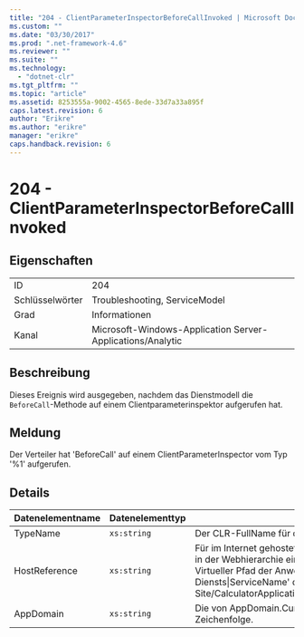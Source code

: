 ```yaml
---
title: "204 - ClientParameterInspectorBeforeCallInvoked | Microsoft Docs"
ms.custom: ""
ms.date: "03/30/2017"
ms.prod: ".net-framework-4.6"
ms.reviewer: ""
ms.suite: ""
ms.technology: 
  - "dotnet-clr"
ms.tgt_pltfrm: ""
ms.topic: "article"
ms.assetid: 8253555a-9002-4565-8ede-33d7a33a895f
caps.latest.revision: 6
author: "Erikre"
ms.author: "erikre"
manager: "erikre"
caps.handback.revision: 6
---
```

# 204 - ClientParameterInspectorBeforeCallInvoked
## Eigenschaften  
  
|||  
|-|-|  
|ID|204|  
|Schlüsselwörter|Troubleshooting, ServiceModel|  
|Grad|Informationen|  
|Kanal|Microsoft\-Windows\-Application Server\-Applications\/Analytic|  
  
## Beschreibung  
 Dieses Ereignis wird ausgegeben, nachdem das Dienstmodell die `BeforeCall`\-Methode auf einem Clientparameterinspektor aufgerufen hat.  
  
## Meldung  
 Der Verteiler hat 'BeforeCall' auf einem ClientParameterInspector vom Typ '%1' aufgerufen.  
  
## Details  
  
|Datenelementname|Datenelementtyp|Beschreibung|  
|----------------------|---------------------|------------------|  
|TypeName|`xs:string`|Der CLR\-FullName für den Typ des aufgerufenen Inspektors.|  
|HostReference|`xs:string`|Für im Internet gehostete Dienste identifiziert dieses Feld den Dienst in der Webhierarchie eindeutig.Das Format ist als 'Websitename Virtueller Pfad der Anwendung&#124;Virtueller Pfad des Diensts&#124;ServiceName' definiert.Beispiel: 'Default Web Site\/CalculatorApplication&#124;\/CalculatorService.svc&#124;CalculatorService'.|  
|AppDomain|`xs:string`|Die von AppDomain.CurrentDomain.FriendlyName zurückgegebene Zeichenfolge.|
